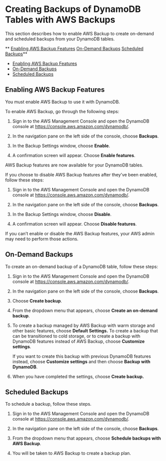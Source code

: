 # Creating Backups of DynamoDB Tables with AWS Backups<a name="CreateBackupAWS"></a>

This section describes how to enable AWS Backup to create on\-demand and scheduled backups from your DynamoDB tables\. 

** [Enabling AWS Backup Features](#CreateBackupAWS_enabling) [On\-Demand Backups](#CreateBackupAWS_on-demand) [Scheduled Backups](#CreateBackupAWS_scheduled)**
+ [Enabling AWS Backup Features](#CreateBackupAWS_enabling)
+ [On\-Demand Backups](#CreateBackupAWS_on-demand)
+ [Scheduled Backups](#CreateBackupAWS_scheduled)

## Enabling AWS Backup Features<a name="CreateBackupAWS_enabling"></a>

You must enable AWS Backup to use it with DynamoDB\.

To enable AWS Backup, go through the following steps:

1. Sign in to the AWS Management Console and open the DynamoDB console at [https://console\.aws\.amazon\.com/dynamodb/](https://console.aws.amazon.com/dynamodb/)\.

1. In the navigation pane on the left side of the console, choose **Backups**\.

1. In the Backup Settings window, choose **Enable**\.

1. A confirmation screen will appear\. Choose **Enable features**\.

 AWS Backup features are now available for your DynamoDB tables\. 

If you choose to disable AWS Backup features after they’ve been enabled, follow these steps:

1. Sign in to the AWS Management Console and open the DynamoDB console at [https://console\.aws\.amazon\.com/dynamodb/](https://console.aws.amazon.com/dynamodb/)\.

1. In the navigation pane on the left side of the console, choose **Backups**\.

1. In the Backup Settings window, choose **Disable**\.

1. A confirmation screen will appear\. Choose **Disable features**\.

 If you can’t enable or disable the AWS Backup features, your AWS admin may need to perform those actions\.

## On\-Demand Backups<a name="CreateBackupAWS_on-demand"></a>

To create an on\-demand backup of a DynamoDB table, follow these steps: 

1. Sign in to the AWS Management Console and open the DynamoDB console at [https://console\.aws\.amazon\.com/dynamodb/](https://console.aws.amazon.com/dynamodb/)\.

1. In the navigation pane on the left side of the console, choose **Backups**\.

1. Choose **Create backup**\.

1. From the dropdown menu that appears, choose **Create an on\-demand backup**\.

1. To create a backup managed by AWS Backup with warm storage and other basic features, choose **Default Settings\.** To create a backup that can be transitioned to cold storage, or to create a backup with DynamoDB features instead of AWS Backup, choose **Customize settings**\.

   If you want to create this backup with previous DynamoDB features instead, choose **Customize settings** and then choose **Backup with DynamoDB**\.

1. When you have completed the settings, choose **Create backup\.**

## Scheduled Backups<a name="CreateBackupAWS_scheduled"></a>

To schedule a backup, follow these steps\. 

1. Sign in to the AWS Management Console and open the DynamoDB console at [https://console\.aws\.amazon\.com/dynamodb/](https://console.aws.amazon.com/dynamodb/)\.

1. In the navigation pane on the left side of the console, choose **Backups**\.

1. From the dropdown menu that appears, choose **Schedule backups with AWS Backup**\.

1. You will be taken to AWS Backup to create a backup plan\.